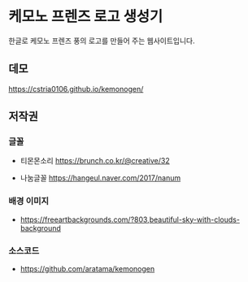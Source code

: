 # 케모노 프렌즈 로고 생성기

한글로 케모노 프렌즈 풍의 로고를 만들어 주는 웹사이트입니다.

## 데모

https://cstria0106.github.io/kemonogen/

## 저작권

### 글꼴

* 티몬몬소리 https://brunch.co.kr/@creative/32

* 나눔글꼴 https://hangeul.naver.com/2017/nanum

### 배경 이미지

* https://freeartbackgrounds.com/?803,beautiful-sky-with-clouds-background

### 소스코드

* https://github.com/aratama/kemonogen